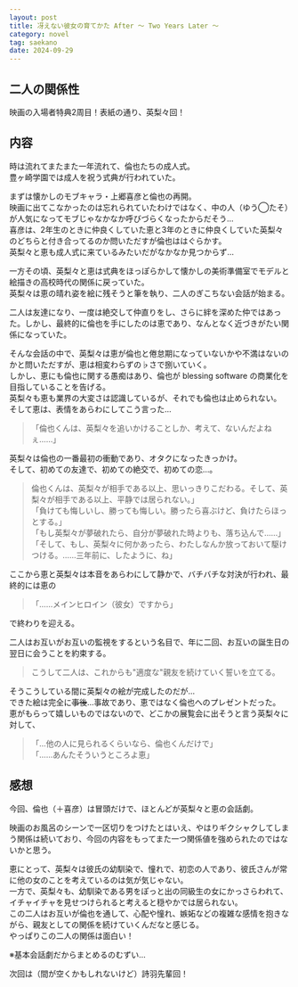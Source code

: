 ```yaml
---
layout: post
title: 冴えない彼女の育てかた After 〜 Two Years Later 〜
category: novel
tag: saekano
date: 2024-09-29
---
```


## 二人の関係性

映画の入場者特典2周目！表紙の通り、英梨々回！

## 内容

時は流れてまたまた一年流れて、倫也たちの成人式。  
豊ヶ崎学園では成人を祝う式典が行われていた。

まずは懐かしのモブキャラ・上郷喜彦と倫也の再開。  
映画に出てこなかったのは忘れられていたわけではなく、中の人（ゆう◯たそ）が人気になってモブじゃなかなか呼びづらくなったからだそう…  
喜彦は、2年生のときに仲良くしていた恵と3年のときに仲良くしていた英梨々のどちらと付き合ってるのか問いただすが倫也ははぐらかす。  
英梨々と恵も成人式に来ているみたいだがなかなか見つからず…

一方その頃、英梨々と恵は式典をほっぽらかして懐かしの美術準備室でモデルと絵描きの高校時代の関係に戻っていた。  
英梨々は恵の晴れ姿を絵に残そうと筆を執り、二人のぎこちない会話が始まる。  

二人は友達になり、一度は絶交して仲直りをし、さらに絆を深めた仲ではあった。しかし、最終的に倫也を手にしたのは恵であり、なんとなく近づきがたい関係になっていた。  

そんな会話の中で、英梨々は恵が倫也と倦怠期になっていないかや不満はないのかと問いただすが、恵は相変わらずの♭さで捌いていく。  
しかし、恵にも倫也に関する愚痴はあり、倫也が blessing software の商業化を目指していることを告げる。  
英梨々も恵も業界の大変さは認識しているが、それでも倫也は止められない。  
そして恵は、表情をあらわにしてこう言った…
>「倫也くんは、英梨々を追いかけることしか、考えて、ないんだよねぇ……」

英梨々は倫也の一番最初の衝動であり、オタクになったきっかけ。  
そして、初めての友達で、初めての絶交で、初めての恋…。  
>倫也くんは、英梨々が相手である以上、思いっきりこだわる。そして、英梨々が相手である以上、平静では居られない。」  
「負けても悔しいし、勝っても悔しい。勝ったら喜ぶけど、負けたらほっとする。」  
「もし英梨々が夢破れたら、自分が夢破れた時よりも、落ち込んで……」  
「そして、もし、英梨々に何かあったら、わたしなんか放っておいて駆けつける。……三年前に、したように、ね」

ここから恵と英梨々は本音をあらわにして静かで、バチバチな対決が行われ、最終的には恵の
>「……メインヒロイン（彼女）ですから」

で終わりを迎える。

二人はお互いがお互いの監視をするという名目で、年に二回、お互いの誕生日の翌日に会うことを約束する。  
>こうして二人は、これからも"適度な"親友を続けていく誓いを立てる。

そうこうしている間に英梨々の絵が完成したのだが…  
できた絵は完全に~~事後~~…事故であり、恵ではなく倫也へのプレゼントだった。  
恵がもらって嬉しいものではないので、どこかの展覧会に出そうと言う英梨々に対して、
>「…他の人に見られるくらいなら、倫也くんだけで」  
「……あんたそういうところよ恵」

## 感想

今回、倫也（＋喜彦）は冒頭だけで、ほとんどが英梨々と恵の会話劇。

映画のお風呂のシーンで一区切りをつけたとはいえ、やはりギクシャクしてしまう関係は続いており、今回の内容をもってまた一つ関係値を強められたのではないかと思う。  

恵にとって、英梨々は彼氏の幼馴染で、憧れで、初恋の人であり、彼氏さんが常に他の女のことを考えているのは気が気じゃない。  
一方で、英梨々も、幼馴染である男をぽっと出の同級生の女にかっさらわれて、イチャイチャを見せつけられると考えると穏やかでは居られない。  
この二人はお互いが倫也を通して、心配や憧れ、嫉妬などの複雑な感情を抱きながら、親友としての関係を続けていくんだなと感じる。  
やっぱりこの二人の関係は面白い！

※基本会話劇だからまとめるのむずい…

次回は（間が空くかもしれないけど）詩羽先輩回！
